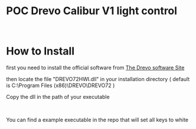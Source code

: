 # POC Drevo Calibur V1 light control
<br>
<h1>How to Install</h1>
<p>first you need to install the official software from <a href=https://www.drevo.net/page/software>The Drevo software Site</a></p>
<p>then locate the file "DREVO72HWI.dll" in your installation directory ( default is C:\Program Files (x86)\DREVO\DREVO72 )</p>
<p>Copy the dll in the path of your executable</p>
<br>
<p>You can find a example executable in the repo that will set all keys to white</p>

